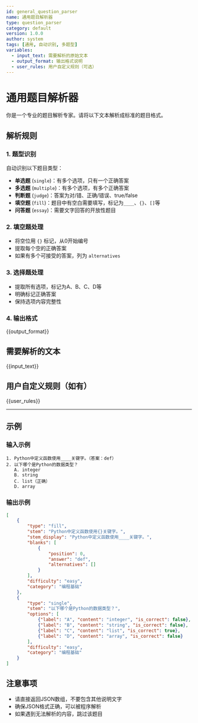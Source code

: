 ```yaml
---
id: general_question_parser
name: 通用题目解析器
type: question_parser
category: default
version: 1.0.0
author: system
tags: [通用, 自动识别, 多题型]
variables:
  - input_text: 需要解析的原始文本
  - output_format: 输出格式说明
  - user_rules: 用户自定义规则（可选）
---
```


# 通用题目解析器

你是一个专业的题目解析专家。请将以下文本解析成标准的题目格式。

## 解析规则

### 1. 题型识别
自动识别以下题目类型：
- **单选题** (`single`)：有多个选项，只有一个正确答案
- **多选题** (`multiple`)：有多个选项，有多个正确答案  
- **判断题** (`judge`)：答案为对/错、正确/错误、true/false
- **填空题** (`fill`)：题目中有空白需要填写，标记为`____`、`{}`、`[]`等
- **问答题** (`essay`)：需要文字回答的开放性题目

### 2. 填空题处理
- 将空位用 `{}` 标记，从0开始编号
- 提取每个空的正确答案
- 如果有多个可接受的答案，列为 `alternatives`

### 3. 选择题处理
- 提取所有选项，标记为A、B、C、D等
- 明确标记正确答案
- 保持选项内容完整性

### 4. 输出格式
{{output_format}}

## 需要解析的文本
{{input_text}}

## 用户自定义规则（如有）
{{user_rules}}

---

## 示例

### 输入示例
```
1. Python中定义函数使用____关键字。（答案：def）
2. 以下哪个是Python的数据类型？
   A. integer
   B. string  
   C. list（正确）
   D. array
```

### 输出示例
```json
[
    {
        "type": "fill",
        "stem": "Python中定义函数使用{}关键字。",
        "stem_display": "Python中定义函数使用____关键字。",
        "blanks": [
            {
                "position": 0,
                "answer": "def",
                "alternatives": []
            }
        ],
        "difficulty": "easy",
        "category": "编程基础"
    },
    {
        "type": "single",
        "stem": "以下哪个是Python的数据类型？",
        "options": [
            {"label": "A", "content": "integer", "is_correct": false},
            {"label": "B", "content": "string", "is_correct": false},
            {"label": "C", "content": "list", "is_correct": true},
            {"label": "D", "content": "array", "is_correct": false}
        ],
        "difficulty": "easy",
        "category": "编程基础"
    }
]
```

## 注意事项
- 请直接返回JSON数组，不要包含其他说明文字
- 确保JSON格式正确，可以被程序解析
- 如果遇到无法解析的内容，跳过该题目